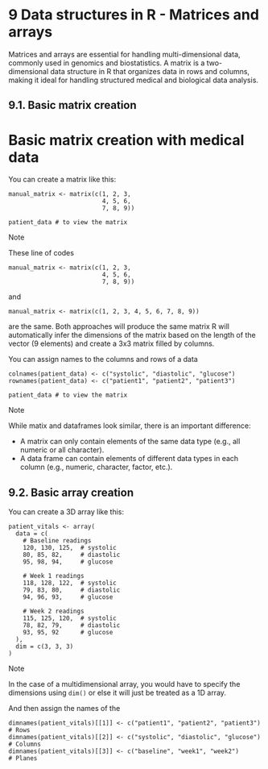 # 9 Data structures in R - Matrices and arrays

Matrices and arrays are essential for handling multi-dimensional data, commonly used in genomics and biostatistics. A matrix is a two-dimensional data structure in R that organizes data in rows and columns, making it ideal for handling structured medical and biological data analysis.

## 9.1. Basic matrix creation

# Basic matrix creation with medical data

You can create a matrix like this:

```
manual_matrix <- matrix(c(1, 2, 3,
                          4, 5, 6,
                          7, 8, 9))

patient_data # to view the matrix
```

> [!NOTE]
> These line of codes
>
> ```
> manual_matrix <- matrix(c(1, 2, 3,
>                           4, 5, 6,
>                           7, 8, 9))
> ```
>
> and
>
> ```
> manual_matrix <- matrix(c(1, 2, 3, 4, 5, 6, 7, 8, 9))
> ```
>
> are the same. Both approaches will produce the same matrix
> R will automatically infer the dimensions of the matrix based on the length of the vector (9 elements) and create a 3x3 matrix filled by columns.
                    

You can assign names to the columns and rows of a data

```
colnames(patient_data) <- c("systolic", "diastolic", "glucose")
rownames(patient_data) <- c("patient1", "patient2", "patient3")

patient_data # to view the matrix
```

> [!NOTE]
> While matix and dataframes look similar, there is an important difference:
> -  A matrix can only contain elements of the same data type (e.g., all numeric or all character).
> -  A data frame can contain elements of different data types in each column (e.g., numeric, character, factor, etc.).

## 9.2. Basic array creation

You can create a 3D array like this:

```
patient_vitals <- array(
  data = c(
    # Baseline readings
    120, 130, 125,  # systolic
    80, 85, 82,     # diastolic
    95, 98, 94,     # glucose
    
    # Week 1 readings
    118, 128, 122,  # systolic
    79, 83, 80,     # diastolic
    94, 96, 93,     # glucose
    
    # Week 2 readings
    115, 125, 120,  # systolic
    78, 82, 79,     # diastolic
    93, 95, 92      # glucose
  ),
  dim = c(3, 3, 3)
)
```

> [!NOTE]
> In the case of a multidimensional array, you would have to specify the dimensions using `dim()` or else it will just be treated as a 1D array. 

And then assign the names of the 

```
dimnames(patient_vitals)[[1]] <- c("patient1", "patient2", "patient3")  # Rows
dimnames(patient_vitals)[[2]] <- c("systolic", "diastolic", "glucose")  # Columns
dimnames(patient_vitals)[[3]] <- c("baseline", "week1", "week2")        # Planes
```

